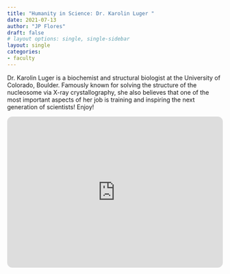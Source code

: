 ```yaml
---
title: "Humanity in Science: Dr. Karolin Luger "
date: 2021-07-13
author: "JP Flores"
draft: false
# layout options: single, single-sidebar
layout: single
categories:
- faculty
---
```


Dr. Karolin Luger is a biochemist and structural biologist at the University of Colorado, Boulder. Famously known for solving the structure of the nucleosome via X-ray crystallography, she also believes that one of the most important aspects of her job is training and inspiring the next generation of scientists! Enjoy!

<iframe style="border-radius:12px" src="https://open.spotify.com/embed/episode/7gQfMLETfKmm5XnVoKhsM2?utm_source=generator&theme=0" width="100%" height="352" frameBorder="0" allowfullscreen="" allow="autoplay; clipboard-write; encrypted-media; fullscreen; picture-in-picture" loading="lazy"></iframe>